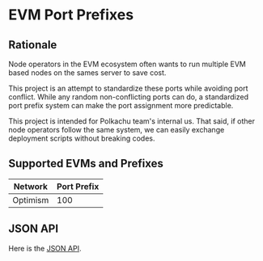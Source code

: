 # EVM Port Prefixes

## Rationale

Node operators in the EVM ecosystem often wants to run multiple EVM based nodes on the sames server to save cost.

This project is an attempt to standardize these ports while avoiding port conflict. While any random non-conflicting ports can do, a standardized port prefix system can make the port assignment more predictable.

This project is intended for Polkachu team's internal us. That said, if other node operators follow the same system, we can easily exchange deployment scripts without breaking codes.

## Supported EVMs and Prefixes

| Network  | Port Prefix |
| -------- | ----------- |
| Optimism | 100         |

## JSON API

Here is the [JSON API](https://raw.githubusercontent.com/polkachu/cosmos-port-prefixes/main/networks.json).
